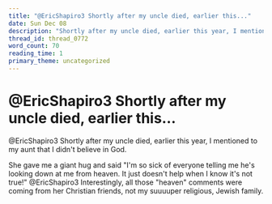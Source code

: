 ```yaml
---
title: "@EricShapiro3 Shortly after my uncle died, earlier this..."
date: Sun Dec 08
description: "Shortly after my uncle died, earlier this year, I mentioned to my aunt that I didn't believe in God."
thread_id: thread_0772
word_count: 70
reading_time: 1
primary_theme: uncategorized
---
```


# @EricShapiro3 Shortly after my uncle died, earlier this...

@EricShapiro3 Shortly after my uncle died, earlier this year, I mentioned to my aunt that I didn't believe in God.

She gave me a giant hug and said "I'm so sick of everyone telling me he's looking down at me from heaven. It just doesn't help when I know it's not true!" @EricShapiro3 Interestingly, all those "heaven" comments were coming from her Christian friends, not my suuuuper religious, Jewish family.